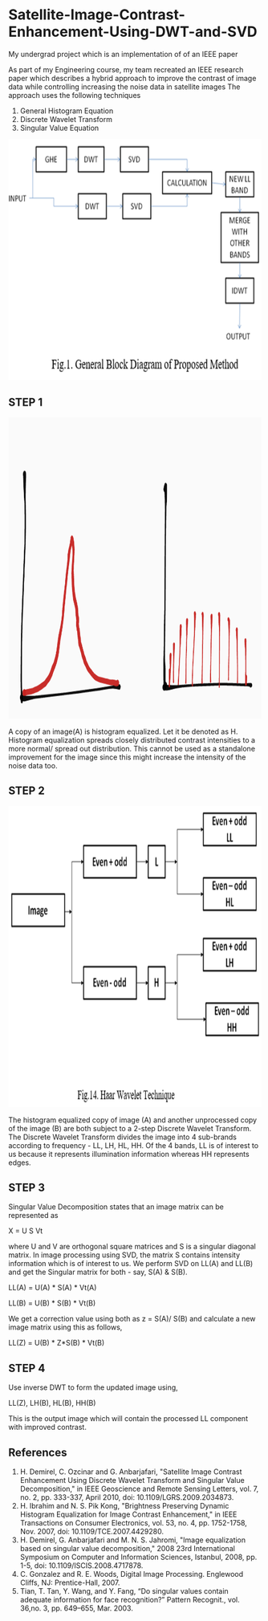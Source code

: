# Satellite-Image-Contrast-Enhancement-Using-DWT-and-SVD
My undergrad project which is an implementation of of an IEEE paper

As part of my Engineering course, my team recreated an IEEE research paper which describes a hybrid approach to improve the contrast of image data while controlling increasing the noise data in  satellite images
 The approach uses the following techniques
1. General Histogram Equation
2. Discrete Wavelet Transform
3. Singular Value Equation


<img src="/Images%20for%20readme%20file/EmbeddedImage.png" width="800" height="480"/>



## STEP 1

<img src="/Images%20for%20readme%20file/EmbeddedImage%20(1).png" width="800" height="600"/>

A copy of an image(A) is histogram equalized. Let it be denoted as H. 
Histogram equalization spreads closely distributed contrast intensities to a more normal/ spread out    distribution.
This cannot be used as a standalone improvement for the image since this might increase the intensity of the noise data too.

## STEP 2

<img src="/Images%20for%20readme%20file/EmbeddedImage%20(2).png" width="800" height="600"/>

The histogram equalized copy of image (A) and another unprocessed copy of the image (B) are both subject to a 2-step Discrete Wavelet Transform.
The Discrete Wavelet Transform divides the image into 4 sub-brands according to frequency - LL, LH, HL, HH. 
Of the 4 bands, LL is of interest to us because it represents illumination information whereas HH represents edges.


## STEP 3
Singular Value Decomposition states that an image matrix can be represented as 

X  =  U S Vt

where U and V are orthogonal square matrices and S is a singular diagonal matrix. In image processing using SVD, the matrix S contains intensity information which is of interest to us.
We perform SVD on LL(A) and LL(B) and get the Singular matrix for both - say, S(A) & S(B). 

LL(A) = U(A) * S(A) * Vt(A)

LL(B) = U(B) * S(B) * Vt(B)

We get a correction value using both as z = S(A)/ S(B) and calculate a new image matrix using this as follows,

LL(Z) = U(B) * Z*S(B) * Vt(B)

## STEP 4
Use inverse DWT to form the updated image using,

LL(Z), LH(B), HL(B), HH(B)

This is the output image which will contain the processed LL component with improved contrast.

## References
1. H. Demirel, C. Ozcinar and G. Anbarjafari, "Satellite Image Contrast Enhancement Using Discrete Wavelet Transform and Singular Value Decomposition," in IEEE Geoscience and Remote Sensing Letters, vol. 7, no. 2, pp. 333-337, April 2010, doi: 10.1109/LGRS.2009.2034873.
2. H. Ibrahim and N. S. Pik Kong, "Brightness Preserving Dynamic Histogram Equalization for Image Contrast Enhancement," in IEEE Transactions on Consumer Electronics, vol. 53, no. 4, pp. 1752-1758, Nov. 2007, doi: 10.1109/TCE.2007.4429280.
3. H. Demirel, G. Anbarjafari and M. N. S. Jahromi, "Image equalization based on singular value decomposition," 2008 23rd International Symposium on Computer and Information Sciences, Istanbul, 2008, pp. 1-5, doi: 10.1109/ISCIS.2008.4717878.
4.  C. Gonzalez and R. E. Woods, Digital Image Processing. Englewood Cliffs, NJ: Prentice-Hall, 2007.
5. Tian, T. Tan, Y. Wang, and Y. Fang, “Do singular values contain adequate information for face recognition?” Pattern Recognit., vol. 36,no. 3, pp. 649–655, Mar. 2003.

